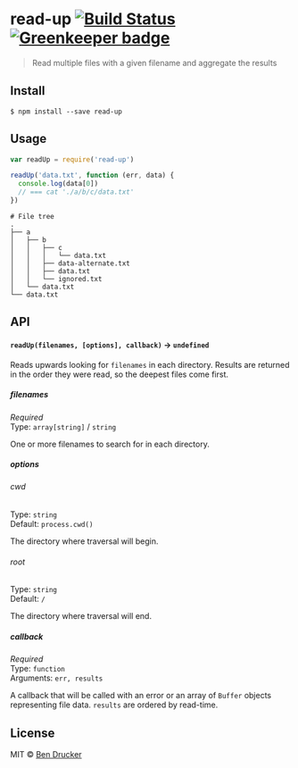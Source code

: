 # read-up [![Build Status](https://travis-ci.org/bendrucker/read-up.svg?branch=master)](https://travis-ci.org/bendrucker/read-up) [![Greenkeeper badge](https://badges.greenkeeper.io/bendrucker/read-up.svg)](https://greenkeeper.io/)

> Read multiple files with a given filename and aggregate the results


## Install

```
$ npm install --save read-up
```


## Usage

```js
var readUp = require('read-up')

readUp('data.txt', function (err, data) {
  console.log(data[0])
  // === cat './a/b/c/data.txt'  
})
```

```
# File tree
.
├── a
│   ├── b
│   │   ├── c
│   │   │   └── data.txt
│   │   ├── data-alternate.txt
│   │   ├── data.txt
│   │   └── ignored.txt
│   └── data.txt
└── data.txt
```

## API

#### `readUp(filenames, [options], callback)` -> `undefined`

Reads upwards looking for `filenames` in each directory. Results are returned in the order they were read, so the deepest files come first.

##### filenames

*Required*  
Type: `array[string]` / `string`

One or more filenames to search for in each directory.

##### options

###### cwd

Type: `string`  
Default: `process.cwd()`

The directory where traversal will begin.

###### root

Type: `string`  
Default: `/`

The directory where traversal will end.

##### callback

*Required*  
Type: `function`  
Arguments: `err, results`

A callback that will be called with an error or an array of `Buffer` objects representing file data. `results` are ordered by read-time.

## License

MIT © [Ben Drucker](http://bendrucker.me)
